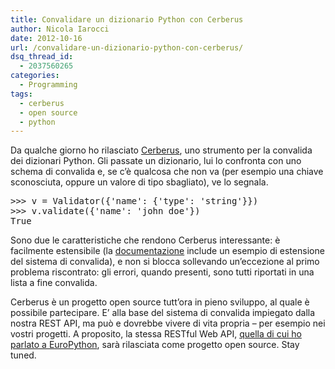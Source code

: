 ```yaml
---
title: Convalidare un dizionario Python con Cerberus
author: Nicola Iarocci
date: 2012-10-16
url: /convalidare-un-dizionario-python-con-cerberus/
dsq_thread_id:
  - 2037560265
categories:
  - Programming
tags:
  - cerberus
  - open source
  - python
---
```

Da qualche giorno ho rilasciato <a title="Cerberus" href="https://github.com/nicolaiarocci/cerberus" target="_blank">Cerberus</a>, uno strumento per la convalida dei dizionari Python. Gli passate un dizionario, lui lo confronta con uno schema di convalida e, se c&#8217;è qualcosa che non va (per esempio una chiave sconosciuta, oppure un valore di tipo sbagliato), ve lo segnala.

<pre class="brush:py">&gt;&gt;&gt; v = Validator({'name': {'type': 'string'}})
&gt;&gt;&gt; v.validate({'name': 'john doe'})
True</pre>

Sono due le caratteristiche che rendono Cerberus interessante: è facilmente estensibile (la <a title="Cerberus Docs" href="http://cerberus.readthedocs.org/" target="_blank">documentazione</a> include un esempio di estensione del sistema di convalida), e non si blocca sollevando un&#8217;eccezione al primo problema riscontrato: gli errori, quando presenti, sono tutti riportati in una lista a fine convalida.

Cerberus è un progetto open source tutt&#8217;ora in pieno sviluppo, al quale è possibile partecipare. E&#8217; alla base del sistema di convalida impiegato dalla nostra REST API, ma può e dovrebbe vivere di vita propria &#8211; per esempio nei vostri progetti. A proposito, la stessa RESTful Web API, [quella di cui ho parlato a EuroPython][1], sarà rilasciata come progetto open source. Stay tuned.

 [1]: http://nicolaiarocci.com/sviluppare-una-restful-web-api-con-python-flask-e-mongodb/ "Sviluppare una RESTful Web API con Python"
